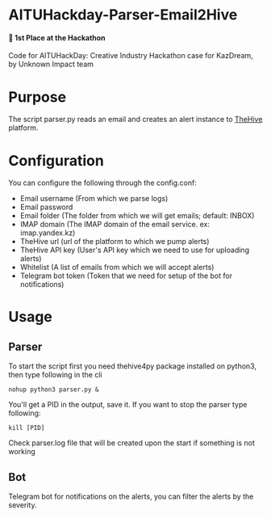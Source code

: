 # AITUHackday-Parser-Email2Hive
#### 🥇 1st Place at the Hackathon
Code for AITUHackDay: Creative Industry Hackathon case for KazDream, by Unknown Impact team

# Purpose
The script parser.py reads an email and creates an alert instance to [TheHive](https://thehive-project.org/) platform.

# Configuration
You can configure the following through the config.conf:
- Email username (From which we parse logs)
- Email password 
- Email folder (The folder from which we will get emails; default: INBOX)
- IMAP domain (The IMAP domain of the email service. ex: imap.yandex.kz)
- TheHive url (url of the platform to which we pump alerts)
- TheHive API key (User's API key which we need to use for uploading alerts)
- Whitelist (A list of emails from which we will accept alerts)
- Telegram bot token (Token that we need for setup of the bot for notifications)

# Usage
## Parser
To start the script first you need thehive4py package installed on python3, then type following in the cli

```
nohup python3 parser.py &
```
You'll get a PID in the output, save it. If you want to stop the parser type following:

```
kill [PID]
```
Check parser.log file that will be created upon the start if something is not working

## Bot
Telegram bot for notifications on the alerts, you can filter the alerts by the severity.
